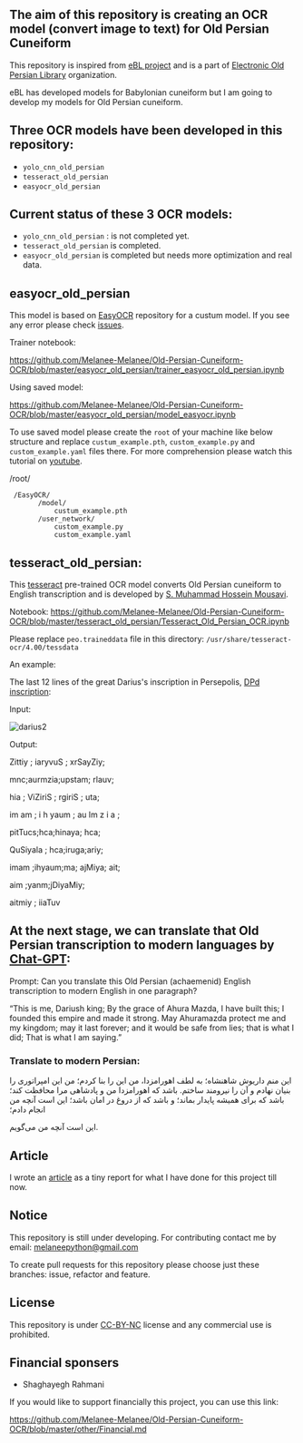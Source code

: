 ## The aim of this repository is creating an OCR model (convert image to text) for Old Persian Cuneiform 

This repository is inspired from [eBL project](https://github.com/ElectronicBabylonianLiterature) and is a part of [
Electronic Old Persian Library](https://github.com/Electronic-Old-Persian-Library) organization.

eBL has developed models for Babylonian cuneiform but I am going to develop my models for Old Persian cuneiform. 


## Three OCR models have been developed in this repository:
- ``` yolo_cnn_old_persian ```
- ``` tesseract_old_persian ```
- ``` easyocr_old_persian ```
## Current status of these 3 OCR models:
- ``` yolo_cnn_old_persian ``` : is not completed yet.
-  ``` tesseract_old_persian ``` is completed.
-  ``` easyocr_old_persian ``` is completed but needs more optimization and real data.



## easyocr_old_persian

This model is based on [EasyOCR](https://github.com/JaidedAI/EasyOCR/blob/master/custom_model.md) repository for a custum model. 
If you see any error please check [issues](https://github.com/JaidedAI/EasyOCR/issues).

Trainer notebook:

https://github.com/Melanee-Melanee/Old-Persian-Cuneiform-OCR/blob/master/easyocr_old_persian/trainer_easyocr_old_persian.ipynb

Using saved model:

https://github.com/Melanee-Melanee/Old-Persian-Cuneiform-OCR/blob/master/easyocr_old_persian/model_easyocr.ipynb

To use saved model please create the ```root``` of your machine like below structure and replace ```custum_example.pth```, ```custom_example.py``` and ```custom_example.yaml``` files there. For more comprehension please watch this tutorial on [youtube](https://www.youtube.com/watch?v=-j3TbyceShY).

/root/

     /EasyOCR/
           /model/
               custum_example.pth
           /user_network/
               custom_example.py
               custom_example.yaml



## tesseract_old_persian:



This [tesseract](https://github.com/tesseract-ocr/tesseract) pre-trained OCR model converts Old Persian cuneiform to English transcription and is developed by [S. Muhammad Hossein Mousavi](https://github.com/SeyedMuhammadHosseinMousavi/Extracting-Old-Persian-Cuneiform/tree/main
).

Notebook: https://github.com/Melanee-Melanee/Old-Persian-Cuneiform-OCR/blob/master/tesseract_old_persian/Tesseract_Old_Persian_OCR.ipynb

Please replace ```peo.traineddata``` file in this directory: `/usr/share/tesseract-ocr/4.00/tessdata`



An example: 

The last 12 lines of the great Darius's inscription in Persepolis, [DPd inscription](https://www.livius.org/sources/content/achaemenid-royal-inscriptions/dpd/):

Input:

![darius2](https://github.com/Melanee-Melanee/Old-Persian-Cuneiform-OCR/assets/74653444/fc8f2a4c-b8b4-4b46-97e3-c87d506fd6fd)



Output:

Zittiy ; iaryvuS ; xrSayZiy;

mnc;aurmzia;upstam; rlauv;

hia ; ViZiriS ; rgiriS ; uta;

im am ; i h yaum ; au lm z i a ;

pitTucs;hca;hinaya; hca;

QuSiyala ; hca;iruga;ariy;

imam ;ihyaum;ma; ajMiya; ait;

aim ;yanm;jDiyaMiy;

aitmiy ; iiaTuv

## At the next stage, we can translate that Old Persian transcription to modern languages by [Chat-GPT](https://chatgpt.com/):

Prompt: Can you translate this Old Persian (achaemenid) English transcription to modern English in one paragraph?


“This is me, Dariush king; By the grace of Ahura Mazda, I have built this; I founded this empire and made it strong. May Ahuramazda protect me and my kingdom; may it last forever; and it would be safe from lies; that is what I did;
That is what I am saying.”


### Translate to modern Persian:




این منم داریوش شاهنشاه؛
به لطف اهورامزدا، من این را بنا کردم؛
من این امپراتوری را بنیان نهادم و آن را نیرومند ساختم.
باشد که اهورامزدا من و پادشاهی مرا محافظت کند؛
باشد که برای همیشه پایدار بماند؛
و باشد که از دروغ در امان باشد؛
این است آنچه من انجام دادم؛

این است آنچه من می‌گویم.



## Article

I wrote an [article](https://www.researchgate.net/publication/382528886_Translating_Old_Persian_cuneiform_by_artificial_intelligence_AI) as a tiny report for what I have done for this project till now.

## Notice

This repository is still under developing. For contributing contact me by email: melaneepython@gmail.com 

To create pull requests for this repository please choose just these branches: issue, refactor and feature.


## License
This repository is under [CC-BY-NC](https://github.com/Melanee-Melanee/Old-Persian-Cuneiform-OCR/blob/master/LICENSE-CC-BY-NC) license and any commercial use is prohibited. 

## Financial sponsers

- Shaghayegh Rahmani


If you would like to support financially this project, you can use this link:

https://github.com/Melanee-Melanee/Old-Persian-Cuneiform-OCR/blob/master/other/Financial.md



